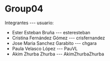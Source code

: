 Group04
================

Integrantes --- usuario:

* Ester Esteban Bruña --- esteresteban
* Cristina Fernández Gómez --- crisfernandez
* Jose Maria Sanchez Garabito --- chgara
* Paula Velasco López --- PauVL
* Akim Zhurba Zhurba --- AkimZhurbaZhurba